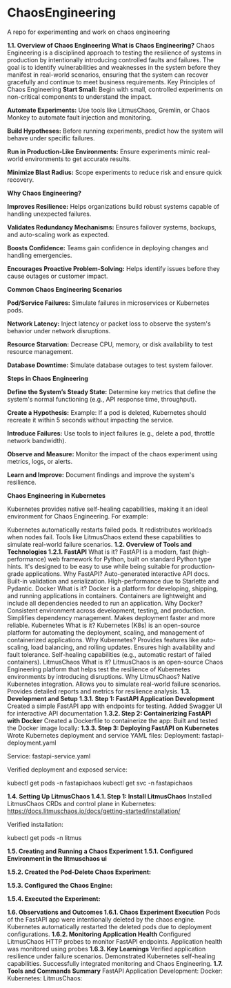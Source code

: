 # ChaosEngineering
A repo for experimenting and work on chaos engineering



**1.1. Overview of Chaos Engineering**
**What is Chaos Engineering?**
Chaos Engineering is a disciplined approach to testing the resilience of systems in production by intentionally introducing controlled faults and failures. The goal is to identify vulnerabilities and weaknesses in the system before they manifest in real-world scenarios, ensuring that the system can recover gracefully and continue to meet business requirements.
Key Principles of Chaos Engineering
**Start Small:**
Begin with small, controlled experiments on non-critical components to understand the impact.

**Automate Experiments:**
Use tools like LitmusChaos, Gremlin, or Chaos Monkey to automate fault injection and monitoring.

**Build Hypotheses:**
Before running experiments, predict how the system will behave under specific failures.

**Run in Production-Like Environments:**
Ensure experiments mimic real-world environments to get accurate results.

**Minimize Blast Radius:**
Scope experiments to reduce risk and ensure quick recovery.

**Why Chaos Engineering?**

**Improves Resilience:**
Helps organizations build robust systems capable of handling unexpected failures.

**Validates Redundancy Mechanisms:**
Ensures failover systems, backups, and auto-scaling work as expected.

**Boosts Confidence:**
Teams gain confidence in deploying changes and handling emergencies.

**Encourages Proactive Problem-Solving:**
Helps identify issues before they cause outages or customer impact.

**Common Chaos Engineering Scenarios**

**Pod/Service Failures:**
Simulate failures in microservices or Kubernetes pods.

**Network Latency:**
Inject latency or packet loss to observe the system's behavior under network disruptions.

**Resource Starvation:**
Decrease CPU, memory, or disk availability to test resource management.

**Database Downtime:**
Simulate database outages to test system failover.

**Steps in Chaos Engineering**

**Define the System’s Steady State:**
Determine key metrics that define the system's normal functioning (e.g., API response time, throughput).

**Create a Hypothesis:**
Example: If a pod is deleted, Kubernetes should recreate it within 5 seconds without impacting the service.

**Introduce Failures:**
Use tools to inject failures (e.g., delete a pod, throttle network bandwidth).

**Observe and Measure:**
Monitor the impact of the chaos experiment using metrics, logs, or alerts.

**Learn and Improve:**
Document findings and improve the system's resilience.

**Chaos Engineering in Kubernetes**

Kubernetes provides native self-healing capabilities, making it an ideal environment for Chaos Engineering. For example:

Kubernetes automatically restarts failed pods.
It redistributes workloads when nodes fail.
Tools like LitmusChaos extend these capabilities to simulate real-world failure scenarios.
**1.2. Overview of Tools and Technologies
1.2.1. FastAPI**
What is it?
FastAPI is a modern, fast (high-performance) web framework for Python, built on standard Python type hints. It's designed to be easy to use while being suitable for production-grade applications.
Why FastAPI?
Auto-generated interactive API docs.
Built-in validation and serialization.
High-performance due to Starlette and Pydantic.
Docker
What is it?
Docker is a platform for developing, shipping, and running applications in containers. Containers are lightweight and include all dependencies needed to run an application.
Why Docker?
Consistent environment across development, testing, and production.
Simplifies dependency management.
Makes deployment faster and more reliable.
Kubernetes
What is it?
Kubernetes (K8s) is an open-source platform for automating the deployment, scaling, and management of containerized applications.
Why Kubernetes?
Provides features like auto-scaling, load balancing, and rolling updates.
Ensures high availability and fault tolerance.
Self-healing capabilities (e.g., automatic restart of failed containers).
LitmusChaos
What is it?
LitmusChaos is an open-source Chaos Engineering platform that helps test the resilience of Kubernetes environments by introducing disruptions.
Why LitmusChaos?
Native Kubernetes integration.
Allows you to simulate real-world failure scenarios.
Provides detailed reports and metrics for resilience analysis.
**1.3. Development and Setup**
**1.3.1. Step 1: FastAPI Application Development**
Created a simple FastAPI app with endpoints for testing.
Added Swagger UI for interactive API documentation
**1.3.2. Step 2: Containerizing FastAPI with
Docker**
Created a Dockerfile to containerize the app:
Built and tested the Docker image locally:
**1.3.3. Step 3: Deploying FastAPI on Kubernetes**
Wrote Kubernetes deployment and service YAML files:
Deployment:
fastapi-deployment.yaml

Service:
fastapi-service.yaml

Verified deployment and exposed service:

kubectl get pods -n fastapichaos kubectl get svc -n fastapichaos

**1.4. Setting Up LitmusChaos
1.4.1. Step 1: Install LitmusChaos**
Installed LitmusChaos CRDs and control plane in Kubernetes:
https://docs.litmuschaos.io/docs/getting-started/installation/

Verified installation:

kubectl get pods -n litmus

**1.5. Creating and Running a Chaos Experiment
1.5.1. Configured Environment in the litmuschaos ui**


**1.5.2. Created the Pod-Delete Chaos Experiment:**


**1.5.3. Configured the Chaos Engine:**


**1.5.4. Executed the Experiment:**


**1.6. Observations and Outcomes
1.6.1.  Chaos Experiment Execution**
Pods of the FastAPI app were intentionally deleted by the chaos engine.
Kubernetes automatically restarted the deleted pods due to deployment configurations.
**1.6.2. Monitoring Application Health**
Configured LitmusChaos HTTP probes to monitor FastAPI endpoints.
Application health was monitored using probes
**1.6.3. Key Learnings**
Verified application resilience under failure scenarios.
Demonstrated Kubernetes self-healing capabilities.
Successfully integrated monitoring and Chaos Engineering.
**1.7. Tools and Commands Summary**
FastAPI Application Development:
Docker:
Kubernetes:
LitmusChaos:
